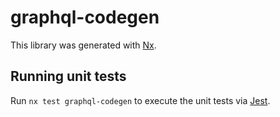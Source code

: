 # graphql-codegen

This library was generated with [Nx](https://nx.dev).





## Running unit tests

Run `nx test graphql-codegen` to execute the unit tests via [Jest](https://jestjs.io).


